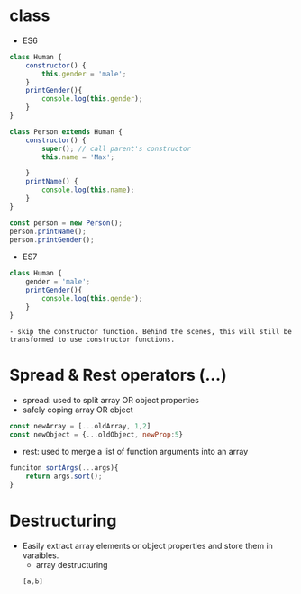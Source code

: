 # class
- ES6
``` javascript
class Human {
    constructor() {
        this.gender = 'male';
    }
    printGender(){
        console.log(this.gender);
    }
}

class Person extends Human {
    constructor() {
        super(); // call parent's constructor
        this.name = 'Max';

    }
    printName() {
        console.log(this.name);
    }
}

const person = new Person();
person.printName();
person.printGender();
```
- ES7 
``` javascript
class Human {
    gender = 'male';
    printGender(){
        console.log(this.gender);
    }
}
```
    - skip the constructor function. Behind the scenes, this will still be transformed to use constructor functions.

# Spread & Rest operators (...)
- spread: used to split array OR object properties 
- safely coping array OR object
``` javascript 
const newArray = [...oldArray, 1,2]
const newObject = {...oldObject, newProp:5}
```
- rest: used to merge a list of function arguments into an array
``` javascript
funciton sortArgs(...args){
    return args.sort();
}
```

# Destructuring
- Easily extract array elements or object properties and store them in varaibles.
    - array destructuring
    ``` javascript
    [a,b]
    ```


